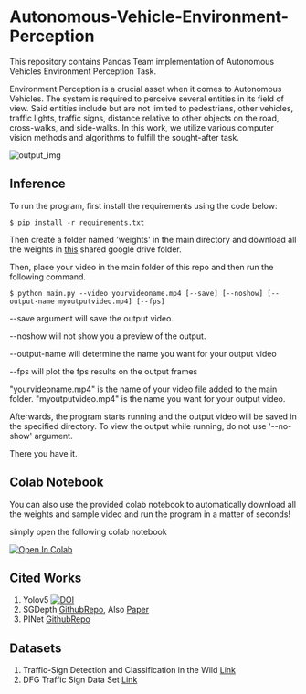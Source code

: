 # Autonomous-Vehicle-Environment-Perception
This repository contains Pandas Team implementation of Autonomous Vehicles Environment Perception Task.

Environment Perception is a crucial asset when it comes to Autonomous Vehicles. The system is required to perceive several entities in its field of view. Said entities include but are not limited to pedestrians, other vehicles,  traffic lights, traffic signs, distance relative to other objects on the road, cross-walks, and side-walks. In this work, we utilize various computer vision methods and algorithms to fulfill the sought-after task.

![output_img](https://user-images.githubusercontent.com/44018277/112603426-9db00680-8e32-11eb-87d8-6954337fe1b9.jpg)


## Inference
To run the program, first install the requirements using the code below:
```
$ pip install -r requirements.txt
```
Then create a folder named 'weights' in the main directory and download all the weights in [this](https://drive.google.com/u/0/uc?id=1-MpEWgI-s1V5d6O5iq8cd29yKcrBkO_4&export=download) shared google drive folder.

Then, place your video in the main folder of this repo and then run the following command.
```
$ python main.py --video yourvideoname.mp4 [--save] [--noshow] [--output-name myoutputvideo.mp4] [--fps]
```
--save argument will save the output video.

--noshow will not show you a preview of the output.

--output-name will determine the name you want for your output video

--fps will plot the fps results on the output frames

"yourvideoname.mp4" is the name of your video file added to the main folder.
"myoutputvideo.mp4" is the name you want for your output video.

Afterwards, the program starts running and the output video will be saved in the specified directory. To view the output while running, do not use '--no-show' argument.

There you have it.

## Colab Notebook
You can also use the provided colab notebook to automatically download all the weights and sample video and run the program in a matter of seconds!

simply open the following colab notebook

[![Open In Colab](https://colab.research.google.com/assets/colab-badge.svg)](https://colab.research.google.com/github/Pandas-Team/Autonomous-Vehicle-Environment-Perception/blob/main/Pandas_Team.ipynb)

## Cited Works
1. Yolov5 [![DOI](https://zenodo.org/badge/264818686.svg)](https://zenodo.org/badge/latestdoi/264818686)
2. SGDepth [GithubRepo](https://github.com/ifnspaml/SGDepth), Also [Paper](https://arxiv.org/abs/2007.06936)
3. PINet [GithubRepo](https://github.com/koyeongmin/PINet)
## Datasets
1. Traffic-Sign Detection and Classification in the Wild [Link](https://cg.cs.tsinghua.edu.cn/traffic-sign/)
2. DFG Traffic Sign Data Set [Link](https://www.vicos.si/Downloads/DFGTSD#:~:text=Dataset%20consists%20of%20200%20traffic,around%207000%20high%2Dresolution%20images.&text=The%20images%20have%20been%20anonymized,with%20the%20EU%20GDPR%20legislation.)
